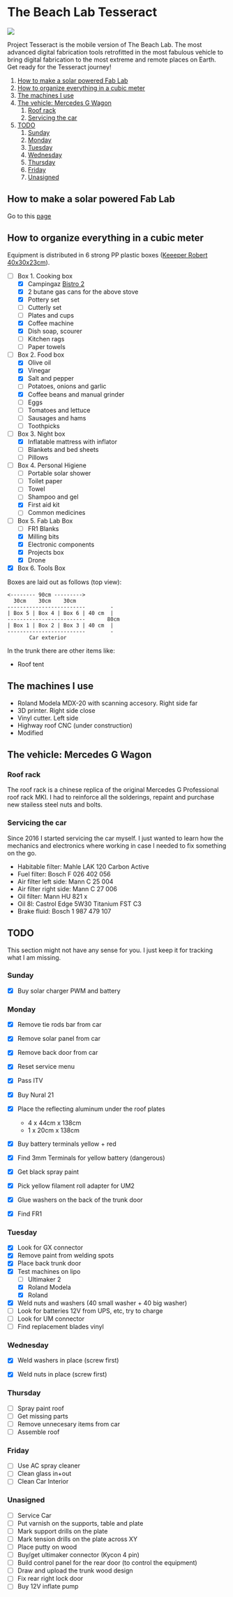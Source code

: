 # The Beach Lab Tesseract

![](tess.svg)

Project Tesseract is the mobile version of The Beach Lab. The most advanced digital fabrication tools retrofitted in the most fabulous vehicle to bring digital fabrication to the most extreme and remote places on Earth. Get ready for the Tesseract journey!

1. [How to make a solar powered Fab Lab](#how-to-make-a-solar-powered-fab-lab)
2. [How to organize everything in a cubic meter](#how-to-organize-everything-in-a-cubic-meter)
3. [The machines I use](#the-machines-i-use)
4. [The vehicle: Mercedes G Wagon](#the-vehicle-mercedes-g-wagon)
   1. [Roof rack](#roof-rack)
   2. [Servicing the car](#servicing-the-car)
5. [TODO](#todo)
   1. [Sunday](#sunday)
   2. [Monday](#monday)
   3. [Tuesday](#tuesday)
   4. [Wednesday](#wednesday)
   5. [Thursday](#thursday)
   6. [Friday](#friday)
   7. [Unasigned](#unasigned)

## How to make a solar powered Fab Lab

Go to this [page](./solar/solar.md)

## How to organize everything in a cubic meter

Equipment is distributed in 6 strong PP plastic boxes ([Keeeper Robert 40x30x23cm](https://www.keeeper.com/en/produkt/robert/)).

- [ ] Box 1. Cooking box
  - [x] Campingaz [Bistro 2](https://www.campingaz.com/uk/p-27302-campbistro-2-stove.aspx)
  - [x] 2 butane gas cans for the above stove
  - [x] Pottery set
  - [ ] Cutterly set
  - [ ] Plates and cups
  - [x] Coffee machine
  - [x] Dish soap, scourer
  - [ ] Kitchen rags
  - [ ] Paper towels
- [ ] Box 2. Food box
  - [x] Olive oil
  - [x] Vinegar
  - [x] Salt and pepper
  - [ ] Potatoes, onions and garlic
  - [x] Coffee beans and manual grinder
  - [ ] Eggs
  - [ ] Tomatoes and lettuce
  - [ ] Sausages and hams
  - [ ] Toothpicks
- [ ] Box 3. Night box
  - [x] Inflatable mattress with inflator
  - [ ] Blankets and bed sheets
  - [ ] Pillows
- [ ] Box 4. Personal Higiene
  - [ ] Portable solar shower
  - [ ] Toilet paper
  - [ ] Towel
  - [ ] Shampoo and gel
  - [x] First aid kit
  - [ ] Common medicines
- [ ] Box 5. Fab Lab Box
  - [ ] FR1 Blanks
  - [x] Milling bits
  - [x] Electronic components
  - [x] Projects box
  - [x] Drone
- [x] Box 6. Tools Box

Boxes are laid out as follows (top view):

```
<-------- 90cm --------->
  30cm    30cm    30cm
-------------------------        -
| Box 5 | Box 4 | Box 6 | 40 cm  |
-------------------------       80cm
| Box 1 | Box 2 | Box 3 | 40 cm  |
-------------------------        -
       Car exterior
```

In the trunk there are other items like:

- Roof tent

## The machines I use

- Roland Modela MDX-20 with scanning accesory. Right side far
- 3D printer. Right side close
- Vinyl cutter. Left side
- Highway roof CNC (under construction)
- Modified 

## The vehicle: Mercedes G Wagon

### Roof rack

The roof rack is a chinese replica of the original Mercedes G Professional roof rack MKI. I had to reinforce all the solderings, repaint and purchase new stailess steel nuts and bolts.

### Servicing the car

Since 2016 I started servicing the car myself. I just wanted to learn how the mechanics and electronics where working in case I needed to fix something on the go.

- Habitable filter: Mahle LAK 120 Carbon Active
- Fuel filter: Bosch F 026 402 056
- Air filter left side: Mann C 25 004
- Air filter right side: Mann C 27 006
- Oil filter: Mann HU 821 x
- Oil 8l: Castrol Edge 5W30 Titanium FST C3
- Brake fluid: Bosch 1 987 479 107

## TODO

This section might not have any sense for you. I just keep it for tracking what I am missing.

### Sunday

- [x] Buy solar charger PWM and battery

### Monday

- [x] Remove tie rods bar from car
- [x] Remove solar panel from car
- [x] Remove back door from car
- [x] Reset service menu
- [x] Pass ITV
- [x] Buy Nural 21
- [x] Place the reflecting aluminum under the roof plates
  - 4 x 44cm x 138cm
  - 1 x 20cm x 138cm

- [x] Buy battery terminals yellow + red
- [x] Find 3mm Terminals for yellow battery (dangerous)
- [x] Get black spray paint
- [x] Pick yellow filament roll adapter for UM2
- [x] Glue washers on the back of the trunk door
- [x] Find FR1

### Tuesday

- [x] Look for GX connector
- [x] Remove paint from welding spots
- [x] Place back trunk door
- [x] Test machines on lipo
  - [ ] Ultimaker 2
  - [x] Roland Modela
  - [x] Roland 

- [x] Weld nuts and washers (40 small washer + 40 big washer)
- [ ] Look for batteries 12V from UPS, etc, try to charge
- [ ] Look for UM connector
- [ ] Find replacement blades vinyl

### Wednesday

- [x] Weld washers in place (screw first)
- [x] Weld nuts in place (screw first)


### Thursday

- [ ] Spray paint roof
- [ ] Get missing parts
- [ ] Remove unnecesary items from car
- [ ] Assemble roof

### Friday

- [ ] Use AC spray cleaner
- [ ] Clean glass in+out
- [ ] Clean Car Interior

### Unasigned

- [ ] Service Car
- [ ] Put varnish on the supports, table and plate
- [ ] Mark support drills on the plate
- [ ] Mark tension drills on the plate across XY
- [ ] Place putty on wood
- [ ] Buy/get ultimaker connector (Kycon 4 pin)
- [ ] Build control panel for the rear door (to control the equipment)
- [ ] Draw and upload the trunk wood design
- [ ] Fix rear right lock door
- [ ] Buy 12V inflate pump
